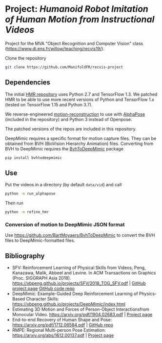 # Project: _Humanoid Robot Imitation of Human Motion from Instructional Videos_

Project for the MVA "Object Recognition and Computer Vision" class (https://www.di.ens.fr/willow/teaching/recvis19/).

Clone the repository
 ```bash
git clone https://github.com/ManifoldFR/recvis-project
 ```


## Dependencies

The initial [HMR repository](https://github.com/akanazawa/hmr) uses Python 2.7 and TensorFlow 1.3. We patched HMR to be able to use more recent versions of Python and TensorFlow 1.x (tested on TensorFlow 1.15 and Python 3.7).

We reverse-engineered [motion-reconstruction](https://github.com/akanazawa/motion_reconstruction) to use with [AlphaPose](https://github.com/MVIG-SJTU/AlphaPose/tree/pytorch) (included in the repository) and Python 3 instead of Openpose.

The patched versions of the repos are included in this repository.


DeepMimic requires a specific format for motion capture files. They can be obtained from BVH (BioVision Hierarchy Animation) files. Converting from BVH to DeepMimic requires the [BvhToDeepMimic](https://github.com/BartMoyaers/BvhToDeepMimic) package
```bash
pip install bvhtodeepmimic
```

## Use

Put the videos in a directory (by default `data/vid`) and call
```bash
python -m run_alphapose
```
Then run
```bash
python -m refine_hmr
```

### Conversion of motion to DeepMimic JSON format

Use https://github.com/BartMoyaers/BvhToDeepMimic to convert the BVH files to DeepMimic-formatted files.

## Bibliography

* SFV: Reinforcement Learning of Physical Skills from Videos, Peng, Kanazawa, Malik, Abbeel and Levine. In ACM Transactions on Graphics (Proc. SIGGRAPH Asia 2018). https://xbpeng.github.io/projects/SFV/2018_TOG_SFV.pdf | [GitHub project page](https://xbpeng.github.io/projects/SFV/index.html) [GitHub code repo](https://github.com/akanazawa/motion_reconstruction)
* DeepMimic: Example-Guided Deep Reinforcement Learning of Physics-Based Character Skills: https://xbpeng.github.io/projects/DeepMimic/index.html
* Estimating 3D Motion and Forces of Person-Object Interactionsfrom Monocular Video. https://arxiv.org/pdf/1904.02683.pdf | [Project page](https://www.di.ens.fr/willow/research/motionforcesfromvideo/research/li19mfv/)
* End-to-end Recovery of Human Shape and Pose: https://arxiv.org/pdf/1712.06584.pdf | [GitHub repo](https://github.com/akanazawa/hmr)
* RMPE: Regional Multi-person Pose Estimation: https://arxiv.org/abs/1612.00137.pdf | [Project page](https://www.mvig.org/research/alphapose.html)